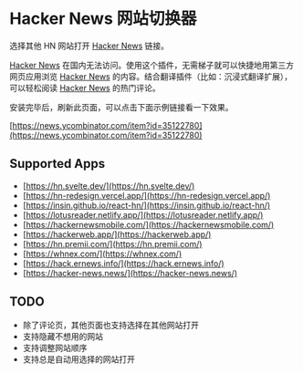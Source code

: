 # Hacker News 网站切换器

选择其他 HN 网站打开 [Hacker News](https://news.ycombinator.com/) 链接。

[Hacker News](https://news.ycombinator.com/) 在国内无法访问。使用这个插件，无需梯子就可以快捷地用第三方网页应用浏览 [Hacker News](https://news.ycombinator.com/) 的内容。结合翻译插件（比如：沉浸式翻译扩展），可以轻松阅读 [Hacker News](https://news.ycombinator.com/) 的热门评论。

安装完毕后，刷新此页面，可以点击下面示例链接看一下效果。

[https://news.ycombinator.com/item?id=35122780](https://news.ycombinator.com/item?id=35122780)

## Supported Apps

- [https://hn.svelte.dev/](https://hn.svelte.dev/)
- [https://hn-redesign.vercel.app/](https://hn-redesign.vercel.app/)
- [https://insin.github.io/react-hn/](https://insin.github.io/react-hn/)
- [https://lotusreader.netlify.app/](https://lotusreader.netlify.app/)
- [https://hackernewsmobile.com/](https://hackernewsmobile.com/)
- [https://hackerweb.app/](https://hackerweb.app/)
- [https://hn.premii.com/](https://hn.premii.com/)
- [https://whnex.com/](https://whnex.com/)
- [https://hack.ernews.info/](https://hack.ernews.info/)
- [https://hacker-news.news/](https://hacker-news.news/)

## TODO

- 除了评论页，其他页面也支持选择在其他网站打开
- 支持隐藏不想用的网站
- 支持调整网站顺序
- 支持总是自动用选择的网站打开
